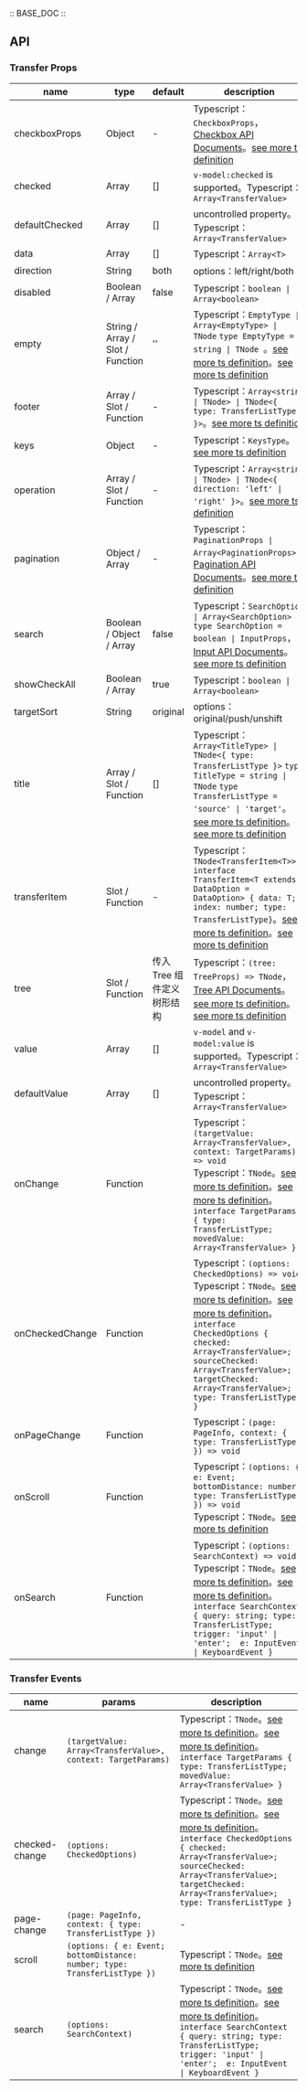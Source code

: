 :: BASE_DOC ::

## API

### Transfer Props

name | type | default | description | required
-- | -- | -- | -- | --
checkboxProps | Object | - | Typescript：`CheckboxProps`，[Checkbox API Documents](./checkbox?tab=api)。[see more ts definition](https://github.com/Tencent/tdesign-vue-next/tree/develop/src/transfer/type.ts) | N
checked | Array | [] | `v-model:checked` is supported。Typescript：`Array<TransferValue>` | N
defaultChecked | Array | [] | uncontrolled property。Typescript：`Array<TransferValue>` | N
data | Array | [] | Typescript：`Array<T>` | N
direction | String | both | options：left/right/both | N
disabled | Boolean / Array | false | Typescript：`boolean \| Array<boolean>` | N
empty | String / Array / Slot / Function | '' | Typescript：`EmptyType \| Array<EmptyType> \| TNode` `type EmptyType = string \| TNode `。[see more ts definition](https://github.com/Tencent/tdesign-vue-next/blob/develop/src/common.ts)。[see more ts definition](https://github.com/Tencent/tdesign-vue-next/tree/develop/src/transfer/type.ts) | N
footer | Array / Slot / Function | - | Typescript：`Array<string \| TNode> \| TNode<{ type: TransferListType }>`。[see more ts definition](https://github.com/Tencent/tdesign-vue-next/blob/develop/src/common.ts) | N
keys | Object | - | Typescript：`KeysType`。[see more ts definition](https://github.com/Tencent/tdesign-vue-next/blob/develop/src/common.ts) | N
operation | Array / Slot / Function | - | Typescript：`Array<string \| TNode> \| TNode<{ direction: 'left' \| 'right' }>`。[see more ts definition](https://github.com/Tencent/tdesign-vue-next/blob/develop/src/common.ts) | N
pagination | Object / Array | - | Typescript：`PaginationProps \| Array<PaginationProps>`，[Pagination API Documents](./pagination?tab=api)。[see more ts definition](https://github.com/Tencent/tdesign-vue-next/tree/develop/src/transfer/type.ts) | N
search | Boolean / Object / Array | false | Typescript：`SearchOption \| Array<SearchOption>` `type SearchOption = boolean \| InputProps`，[Input API Documents](./input?tab=api)。[see more ts definition](https://github.com/Tencent/tdesign-vue-next/tree/develop/src/transfer/type.ts) | N
showCheckAll | Boolean / Array | true | Typescript：`boolean \| Array<boolean>` | N
targetSort | String | original | options：original/push/unshift | N
title | Array / Slot / Function | [] | Typescript：`Array<TitleType> \| TNode<{ type: TransferListType }>` `type TitleType = string \| TNode` `type TransferListType = 'source' \| 'target'`。[see more ts definition](https://github.com/Tencent/tdesign-vue-next/blob/develop/src/common.ts)。[see more ts definition](https://github.com/Tencent/tdesign-vue-next/tree/develop/src/transfer/type.ts) | N
transferItem | Slot / Function | - | Typescript：`TNode<TransferItem<T>>` `interface TransferItem<T extends DataOption = DataOption> { data: T; index: number; type: TransferListType}`。[see more ts definition](https://github.com/Tencent/tdesign-vue-next/blob/develop/src/common.ts)。[see more ts definition](https://github.com/Tencent/tdesign-vue-next/tree/develop/src/transfer/type.ts) | N
tree | Slot / Function | 传入 Tree 组件定义树形结构 | Typescript：`(tree: TreeProps) => TNode`，[Tree API Documents](./tree?tab=api)。[see more ts definition](https://github.com/Tencent/tdesign-vue-next/blob/develop/src/common.ts)。[see more ts definition](https://github.com/Tencent/tdesign-vue-next/tree/develop/src/transfer/type.ts) | N
value | Array | [] | `v-model` and `v-model:value` is supported。Typescript：`Array<TransferValue>` | N
defaultValue | Array | [] | uncontrolled property。Typescript：`Array<TransferValue>` | N
onChange | Function |  | Typescript：`(targetValue: Array<TransferValue>, context: TargetParams) => void`<br/>Typescript：`TNode`。[see more ts definition](https://github.com/Tencent/tdesign-vue-next/blob/develop/src/common.ts)。[see more ts definition](https://github.com/Tencent/tdesign-vue-next/tree/develop/src/transfer/type.ts)。<br/>`interface TargetParams { type: TransferListType; movedValue: Array<TransferValue> }`<br/> | N
onCheckedChange | Function |  | Typescript：`(options: CheckedOptions) => void`<br/>Typescript：`TNode`。[see more ts definition](https://github.com/Tencent/tdesign-vue-next/blob/develop/src/common.ts)。[see more ts definition](https://github.com/Tencent/tdesign-vue-next/tree/develop/src/transfer/type.ts)。<br/>`interface CheckedOptions { checked: Array<TransferValue>; sourceChecked: Array<TransferValue>; targetChecked: Array<TransferValue>; type: TransferListType }`<br/> | N
onPageChange | Function |  | Typescript：`(page: PageInfo, context: { type: TransferListType }) => void`<br/> | N
onScroll | Function |  | Typescript：`(options: { e: Event; bottomDistance: number; type: TransferListType }) => void`<br/>Typescript：`TNode`。[see more ts definition](https://github.com/Tencent/tdesign-vue-next/blob/develop/src/common.ts) | N
onSearch | Function |  | Typescript：`(options: SearchContext) => void`<br/>Typescript：`TNode`。[see more ts definition](https://github.com/Tencent/tdesign-vue-next/blob/develop/src/common.ts)。[see more ts definition](https://github.com/Tencent/tdesign-vue-next/tree/develop/src/transfer/type.ts)。<br/>`interface SearchContext { query: string; type: TransferListType; trigger: 'input' \| 'enter';  e: InputEvent \| KeyboardEvent }`<br/> | N

### Transfer Events

name | params | description
-- | -- | --
change | `(targetValue: Array<TransferValue>, context: TargetParams)` | Typescript：`TNode`。[see more ts definition](https://github.com/Tencent/tdesign-vue-next/blob/develop/src/common.ts)。[see more ts definition](https://github.com/Tencent/tdesign-vue-next/tree/develop/src/transfer/type.ts)。<br/>`interface TargetParams { type: TransferListType; movedValue: Array<TransferValue> }`<br/>
checked-change | `(options: CheckedOptions)` | Typescript：`TNode`。[see more ts definition](https://github.com/Tencent/tdesign-vue-next/blob/develop/src/common.ts)。[see more ts definition](https://github.com/Tencent/tdesign-vue-next/tree/develop/src/transfer/type.ts)。<br/>`interface CheckedOptions { checked: Array<TransferValue>; sourceChecked: Array<TransferValue>; targetChecked: Array<TransferValue>; type: TransferListType }`<br/>
page-change | `(page: PageInfo, context: { type: TransferListType })` | \-
scroll | `(options: { e: Event; bottomDistance: number; type: TransferListType })` | Typescript：`TNode`。[see more ts definition](https://github.com/Tencent/tdesign-vue-next/blob/develop/src/common.ts)
search | `(options: SearchContext)` | Typescript：`TNode`。[see more ts definition](https://github.com/Tencent/tdesign-vue-next/blob/develop/src/common.ts)。[see more ts definition](https://github.com/Tencent/tdesign-vue-next/tree/develop/src/transfer/type.ts)。<br/>`interface SearchContext { query: string; type: TransferListType; trigger: 'input' \| 'enter';  e: InputEvent \| KeyboardEvent }`<br/>
